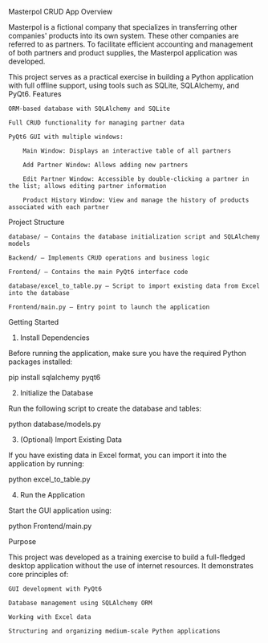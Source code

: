 Masterpol CRUD App
Overview

Masterpol is a fictional company that specializes in transferring other companies' products into its own system. These other companies are referred to as partners.
To facilitate efficient accounting and management of both partners and product supplies, the Masterpol application was developed.

This project serves as a practical exercise in building a Python application with full offline support, using tools such as SQLite, SQLAlchemy, and PyQt6.
Features

    ORM-based database with SQLAlchemy and SQLite

    Full CRUD functionality for managing partner data

    PyQt6 GUI with multiple windows:

        Main Window: Displays an interactive table of all partners

        Add Partner Window: Allows adding new partners

        Edit Partner Window: Accessible by double-clicking a partner in the list; allows editing partner information

        Product History Window: View and manage the history of products associated with each partner

Project Structure

    database/ – Contains the database initialization script and SQLAlchemy models

    Backend/ – Implements CRUD operations and business logic

    Frontend/ – Contains the main PyQt6 interface code

    database/excel_to_table.py – Script to import existing data from Excel into the database

    Frontend/main.py – Entry point to launch the application

Getting Started
1. Install Dependencies

Before running the application, make sure you have the required Python packages installed:

pip install sqlalchemy pyqt6

2. Initialize the Database

Run the following script to create the database and tables:

python database/models.py

3. (Optional) Import Existing Data

If you have existing data in Excel format, you can import it into the application by running:

python excel_to_table.py

4. Run the Application

Start the GUI application using:

python Frontend/main.py

Purpose

This project was developed as a training exercise to build a full-fledged desktop application without the use of internet resources. It demonstrates core principles of:

    GUI development with PyQt6

    Database management using SQLAlchemy ORM

    Working with Excel data

    Structuring and organizing medium-scale Python applications
